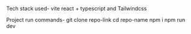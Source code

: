 Tech stack used-
vite react + typescript and Tailwindcss

Project run commands-
git clone repo-link
cd repo-name
npm i
npm run dev
